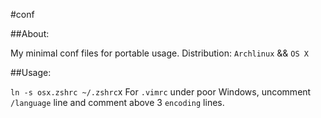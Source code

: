 #conf

##About:

My minimal conf files for portable usage.
Distribution: `Archlinux` && `OS X`

##Usage:

`ln -s osx.zshrc ~/.zshrc`x
For `.vimrc` under poor Windows, uncomment `/language` line and comment above 3 `encoding` lines.


